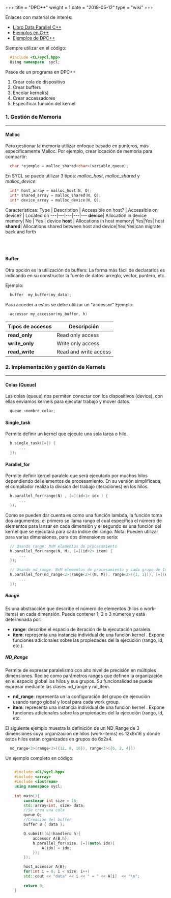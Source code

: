 +++
title = "DPC++"
weight = 1
date = "2019-05-12"
type = "wiki"
+++

  

Enlaces con material de interés:  

- [Libro Data Parallel C++](https://link.springer.com/content/pdf/10.1007%2F978-1-4842-5574-2.pdf)
- [Ejemplos en C++](https://github.com/oneapi-src/oneAPI-samples/tree/master/DirectProgramming/C%2B%2B)
- [Ejemplos de DPC++](https://github.com/oneapi-src/oneAPI-samples/tree/master/DirectProgramming/DPC%2B%2B)

  

Siempre utilizar en el código:
```cpp
  #include <CL/sycl.hpp> 
  Using namespace  sycl;
```

Pasos de un programa en DPC++
1. Crear cola de dispositivo
2. Crear buffers
3. Encolar kernel(s)
5. Crear accessadores
6. Especificar función del kernel

### 1. Gestión de Memoria
------

#### Malloc
Para gestionar la memoria utilizar enfoque basado en punteros, más específicamente Malloc.
Por ejemplo, crear locación de memoria para compartir:

```cpp
  char *ejemplo = malloc_shared<char>(variable,queue);
```
En SYCL se puede utilizar 3 tipos: *malloc_host*, *malloc_shared* y *malloc_device*:

```Cpp
  int* host_array = malloc_host(N, Q);
  int* shared_array = malloc_shared(N, Q);
  int* device_array = malloc_device(N, Q);
```
Características:
Type | Description | Accessible on host? | Accessible on device? | Located on
---|---|---|---|---
**device**| Allocation in device memory| No | Yes | device
**host** | Allocations in host memory| Yes|Yes| host
**shared**| Allocations shared between host and device|Yes|Yes|can migrate back and forth

<br/><br/>

#### Buffer

Otra opción  es  la utilización  de  buffers: 
La forma más fácil de declararlos es indicando en su constructor la fuente de datos: arreglo, vector, puntero, etc.

Ejemplo:
```cpp
  buffer  my_buffer(my_data);
```

Para acceder a estos se debe utilizar un "accessor"
Ejemplo: 
```cpp
  accessor my_accessor(my_buffer, h)
```

| Tipos de accesos | Descripción|
| ---|---|
| **read_only** | Read only access | 
| **write_only** | Write only access |
| **read_write** | Read and write access |

&NewLine;
&NewLine;

### 2. Implementación y gestión de Kernels
------
#### Colas (Queue)
Las colas (queue) nos permiten conectar con los dispositivos (device), con ellas enviamos kernels para ejecutar trabajo y mover datos.
 
```cpp
  queue <nombre cola>;
```

#### Single_task
Permite definir un kernel que ejecute una sola tarea o hilo.

```cpp
  h.single_task([=]) {
	  ...
  });
```

#### Parallel_for
Permite definir kernel paralelo que será ejecutado por muchos hilos dependiendo del elementos de procesamiento. En su versión simplificada, el compilador realiza la división del trabajo (iteraciones) en los hilos.

```cpp
  h.parallel_for(range(N) , [=](id<1> idx ) {
	  ...
  });
```
Como se pueden dar cuenta es como una función lambda, la función toma dos argumentos, el primero se llama rango el cual especifica el número de elementos para lanzar en cada dimensión y el segundo es una función del kernel que se ejecutará para cada índice del rango.
Nota: Pueden utilizar para varias dimensiones, para dos dimensiones sería:
```cpp
  // Usando range: NxM elementos de procesamiento
  h.parallel_for(range(N, M), [=](id<2> item) {
	  ...
  });

  // Usando nd_range: NxM elementos de procesamiento y cada grupo de 1x1
  h.parallel_for(nd_range<2>(range<2>({N, M}), range<2>({1, 1})), [=](nd_item<2> item) {
	  ...
  });
```

##### Range
Es una abstracción que describe el número de elementos (hilos o work-items) en cada dimensión. Puede contener 1, 2 o 3 números y está determinada por:
- **range**: describe el espacio de iteración de la ejecutación paralela.
- **item**: representa una instancia individual de una función kernel . Expone funciones adicionales sobre las propiedades del la ejecución (rango, id, etc.).

##### ND_Range
Permite de expresar paralelismo con alto nivel de precisión en múltiples dimensiones. Recibe como parámetros ranges que definen la organización en el espacio global los hilos y sus grupos. Su funcionalidad se puede expresar mediante las clases nd_range y nd_item.
- **nd_range**: representa un la configuración del grupo de ejecución usando rango global y local para cada work group.
- **item**: representa una instancia individual de una función kernel . Expone funciones adicionales sobre las propiedades del la ejecución (rango, id, etc.

El siguiente ejemplo muestra la definición de un ND_Range de 3 dimensiones cuya organización de hilos (work-items) es 12x8x16 y donde estos hilos están organizados en grupos de 6x2x4.

```cpp
  nd_range<3>(range<3>({12, 8, 16}), range<3>({6, 2, 4}))
```

 Un ejemplo completo en código:
```cpp
   
    #include <CL/sycl.hpp>
    #include <array>
    #include <iostream>
    using namespace sycl;
   
    int main(){
		constexpr int size = 16;
		std::array<int, size> data;
		//Se crea una cola
		queue Q;
		//Creación del buffer
		buffer B { data };

		Q.submit([&](handler& h){
			accessor A{B,h};
			h.parallel_for(size, [=](auto& idx){
				A[idx] = idx;
			});
		});

		host_accessor A{B};
		for(int i = 0; i < size; i++)
		std::cout << "data" << i << " = " << A[i]  << "\n";
		
		return 0;
	}
```